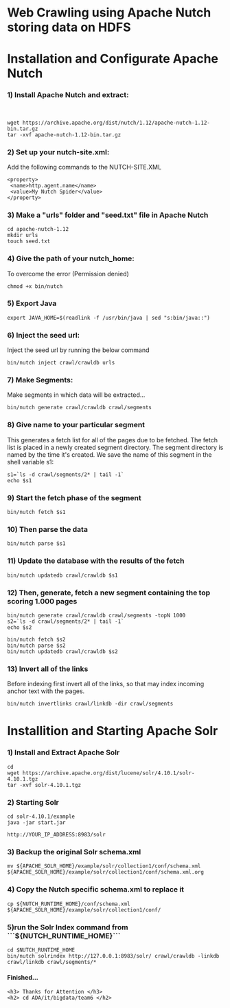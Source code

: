 # Web Crawling using Apache Nutch storing data on HDFS

<h1> Installation and Configurate Apache Nutch </h1>

<h3>1) Install Apache Nutch and extract:</h3>
<br>

```
wget https://archive.apache.org/dist/nutch/1.12/apache-nutch-1.12-bin.tar.gz
tar -xvf apache-nutch-1.12-bin.tar.gz
```
<h3>2) Set up your nutch-site.xml:</h3> Add the following commands to the NUTCH-SITE.XML
<br>

```
<property>
 <name>http.agent.name</name>
 <value>My Nutch Spider</value>
</property>
```
<h3>3) Make a "urls" folder and "seed.txt" file in Apache Nutch</h3>

```
cd apache-nutch-1.12
mkdir urls
touch seed.txt
```
<h3>4) Give the path of your nutch_home:</h3> To overcome the error (Permission denied)

```
chmod +x bin/nutch
```
<h3>5) Export Java</h3>

```
export JAVA_HOME=$(readlink -f /usr/bin/java | sed "s:bin/java::")
```
<h3>6) Inject the seed url:</h3> Inject the seed url by running the below command

```
bin/nutch inject crawl/crawldb urls
```
<h3>7) Make Segments:</h3> Make segments in which data will be extracted...

```
bin/nutch generate crawl/crawldb crawl/segments
```
<h3>8) Give name to your particular segment</h3>This generates a fetch list for all of the pages due to be fetched. The fetch list is placed in a newly created segment directory. The segment directory is named by the time it's created. We save the name of this segment in the shell variable s1:

```
s1=`ls -d crawl/segments/2* | tail -1`
echo $s1
```
<h3>9) Start the fetch phase of the segment</h3>

```
bin/nutch fetch $s1
```
<h3>10) Then parse the data</h3>

```
bin/nutch parse $s1
```
<h3>11) Update the database with the results of the fetch</h3>

```
bin/nutch updatedb crawl/crawldb $s1
```
<h3>12) Then, generate, fetch a new segment containing the top scoring 1.000 pages</h3>

```
bin/nutch generate crawl/crawldb crawl/segments -topN 1000
s2=`ls -d crawl/segments/2* | tail -1`
echo $s2

bin/nutch fetch $s2
bin/nutch parse $s2
bin/nutch updatedb crawl/crawldb $s2
```
<h3>13) Invert all of the links</h3> Before indexing first invert all of the links, so that may index incoming anchor text with the pages.

```
bin/nutch invertlinks crawl/linkdb -dir crawl/segments
```
<h1> Installition and Starting Apache Solr </h1>
<h3>1) Install and Extract Apache Solr</h3>

```
cd
wget https://archive.apache.org/dist/lucene/solr/4.10.1/solr-4.10.1.tgz
tar -xvf solr-4.10.1.tgz
```
<h3>2) Starting Solr</h3>

```
cd solr-4.10.1/example
java -jar start.jar

http://YOUR_IP_ADDRESS:8983/solr
```
<h3>3) Backup the original Solr schema.xml</h3>

```
mv ${APACHE_SOLR_HOME}/example/solr/collection1/conf/schema.xml ${APACHE_SOLR_HOME}/example/solr/collection1/conf/schema.xml.org
```
<h3>4) Copy the Nutch specific schema.xml to replace it</h3>

```
cp ${NUTCH_RUNTIME_HOME}/conf/schema.xml ${APACHE_SOLR_HOME}/example/solr/collection1/conf/
```
<h3>5)run the Solr Index command from  ```${NUTCH_RUNTIME_HOME}```</h3>

```
cd $NUTCH_RUNTIME_HOME
bin/nutch solrindex http://127.0.0.1:8983/solr/ crawl/crawldb -linkdb crawl/linkdb crawl/segments/*
```
<h4> Finished... </h4>

```
<h3> Thanks for Attention </h3>
<h2> cd ADA/it/bigdata/team6 </h2>
